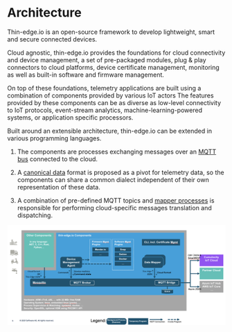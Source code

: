 # Architecture

Thin-edge.io is an open-source framework to develop lightweight, smart and secure connected devices.

Cloud agnostic, thin-edge.io provides the foundations for cloud connectivity and device management,
a set of pre-packaged  modules, plug & play connectors to cloud platforms,
device certificate management, monitoring as well as built-in software and firmware management.

On top of these foundations, telemetry applications are built using a combination of components provided by various IoT actors
The features provided by these components can be as diverse as low-level connectivity to IoT protocols,
event-stream analytics, machine-learning-powered systems, or application specific processors.

Built around an extensible architecture,
thin-edge.io can be extended in various programming languages.

1. The components are processes exchanging messages over an [MQTT bus](./mqtt-bus.md) connected to the cloud.

2. A [canonical data](thin-edge-json.md) format is proposed as a pivot for telemetry data,
so the components can share a common dialect independent of their own representation of these data.

3. A combination of pre-defined MQTT topics and [mapper processes](./mapper.md) is responsible
for performing cloud-specific messages translation and dispatching.


![Overview](./thin-edge-overview.png)

